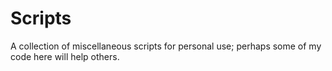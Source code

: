 # Scripts

A collection of miscellaneous scripts for personal use; perhaps some of my code here will help others.